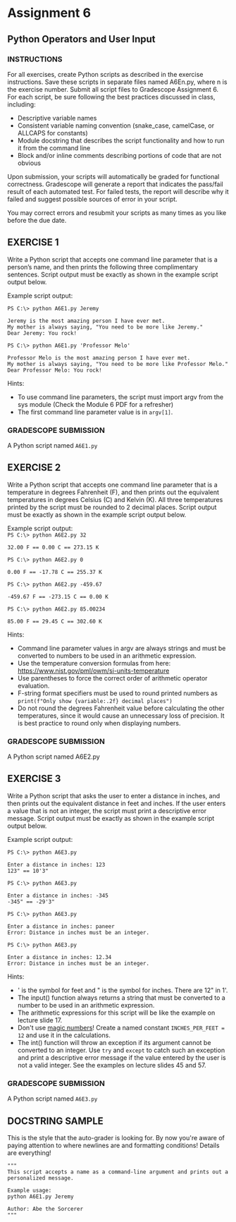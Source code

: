 # Assignment 6
## Python Operators and User Input

### INSTRUCTIONS 
For all exercises, create Python scripts as described in the exercise instructions. Save these scripts in separate files named A6En.py, where n is the exercise number. Submit all script files to Gradescope Assignment 6.
For each script, be sure following the best practices discussed in class, including:
* Descriptive variable names
* Consistent variable naming convention (snake_case, camelCase, or ALLCAPS for constants)
* Module docstring that describes the script functionality and how to run it from the 
command line
* Block and/or inline comments describing portions of code that are not obvious

Upon submission, your scripts will automatically be graded for functional correctness. Gradescope will generate a report that indicates the pass/fail result of each automated test. For failed tests, the report will describe why it failed and suggest possible sources of error in your script.

You may correct errors and resubmit your scripts as many times as you like before the due date.
 
## EXERCISE 1 

Write a Python script that accepts one command line parameter that is a person’s name, and then prints the following three complimentary sentences. Script output must be exactly as shown in the example script output below.

Example script output:

`PS C:\> python A6E1.py Jeremy`
```
Jeremy is the most amazing person I have ever met.
My mother is always saying, "You need to be more like Jeremy."
Dear Jeremy: You rock!
```

`PS C:\> python A6E1.py 'Professor Melo'`
```
Professor Melo is the most amazing person I have ever met.
My mother is always saying, "You need to be more like Professor Melo."
Dear Professor Melo: You rock!
```

Hints:
* To use command line parameters, the script must import argv from the sys module (Check the Module 6 PDF for a refresher)
* The first command line parameter value is in `argv[1]`.

### GRADESCOPE SUBMISSION 
A Python script named `A6E1.py`
 
## EXERCISE 2 
Write a Python script that accepts one command line parameter that is a temperature in degrees Fahrenheit (F), and then prints out the equivalent temperatures in degrees Celsius (C) and Kelvin (K). All three temperatures printed by the script must be rounded to 2 decimal places. Script output must be exactly as shown in the example script output below.

Example script output:  
`PS C:\> python A6E2.py 32`
```
32.00 F == 0.00 C == 273.15 K
```
`PS C:\> python A6E2.py 0`
```
0.00 F == -17.78 C == 255.37 K
```

`PS C:\> python A6E2.py -459.67`
```
-459.67 F == -273.15 C == 0.00 K
```

`PS C:\> python A6E2.py 85.00234`
```
85.00 F == 29.45 C == 302.60 K
```
Hints:
* Command line parameter values in argv are always strings and must be converted to numbers to be used in an arithmetic expression.
* Use the temperature conversion formulas from here: 
https://www.nist.gov/pml/owm/si-units-temperature
* Use parentheses to force the correct order of arithmetic operator evaluation.
* F-string format specifiers must be used to round printed numbers as `print(f"Only show {variable:.2f} decimal places")`
* Do not round the degrees Fahrenheit value before calculating the other temperatures, since it would cause an unnecessary loss of precision. It is best practice to round only when displaying numbers.

### GRADESCOPE SUBMISSION 
A Python script named A6E2.py
 
## EXERCISE 3 
Write a Python script that asks the user to enter a distance in inches, and then prints out the equivalent distance in feet and inches. If the user enters a value that is not an integer, the script must print a descriptive error message. Script output must be exactly as shown in the example script output below.

Example script output:

`PS C:\> python A6E3.py`
```
Enter a distance in inches: 123
123" == 10'3"
```
`PS C:\> python A6E3.py`
```
Enter a distance in inches: -345
-345" == -29'3"
```
`PS C:\> python A6E3.py`
```
Enter a distance in inches: paneer
Error: Distance in inches must be an integer.
```
`PS C:\> python A6E3.py`
```
Enter a distance in inches: 12.34
Error: Distance in inches must be an integer.
```
Hints:
* ' is the symbol for feet and " is the symbol for inches. There are 12" in 1'.
* The input() function always returns a string that must be converted to a number to be 
used in an arithmetic expression.
* The arithmetic expressions for this script will be like the example on lecture slide 17.
* Don't use [magic numbers](https://therenegadecoder.com/code/what-is-a-magic-number-and-how-do-we-fix-it/)! Create a named constant `INCHES_PER_FEET = 12` and use it in the calculations.
* The int() function will throw an exception if its argument cannot be converted to an 
integer. Use `try` and `except` to catch such an exception and print a descriptive error message if the value entered by the user is not a valid integer. See the examples on lecture slides 45 and 57.

### GRADESCOPE SUBMISSION 
A Python script named `A6E3.py`

## DOCSTRING SAMPLE

This is the style that the auto-grader is looking for.  By now you're aware of paying attention to where newlines are and formatting conditions!  Details are everything! 

```
"""
This script accepts a name as a command-line argument and prints out a personalized message.

Example usage:
python A6E1.py Jeremy

Author: Abe the Sorcerer
"""

```
